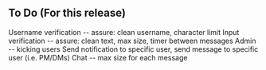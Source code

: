 ## To Do (For this release)
Username verification -- assure: clean username, character limit
Input verification -- assure: clean text, max size, timer between messages
Admin -- kicking users 
Send notification to specific user, send message to specific user (i.e. PM/DMs)
Chat -- max size for each message
